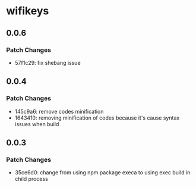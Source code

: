 # wifikeys

## 0.0.6

### Patch Changes

- 57f1c29: fix shebang issue

## 0.0.4

### Patch Changes

- 145c9a6: remove codes minification
- 1643410: removing minification of codes because it's cause syntax issues when build

## 0.0.3

### Patch Changes

- 35ce6d0: change from using npm package execa to using exec build in child process
